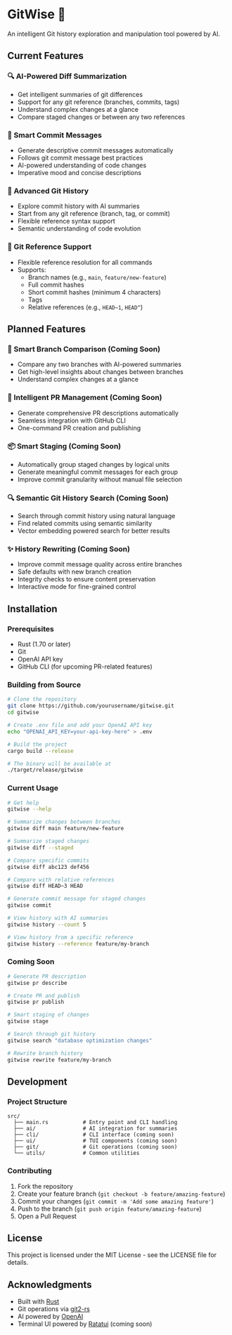 # GitWise 🌳

An intelligent Git history exploration and manipulation tool powered by AI.

## Current Features

### 🔍 AI-Powered Diff Summarization
- Get intelligent summaries of git differences
- Support for any git reference (branches, commits, tags)
- Understand complex changes at a glance
- Compare staged changes or between any two references

### 🤖 Smart Commit Messages
- Generate descriptive commit messages automatically
- Follows git commit message best practices
- AI-powered understanding of code changes
- Imperative mood and concise descriptions

### 📜 Advanced Git History
- Explore commit history with AI summaries
- Start from any git reference (branch, tag, or commit)
- Flexible reference syntax support
- Semantic understanding of code evolution

### 🎯 Git Reference Support
- Flexible reference resolution for all commands
- Supports:
  * Branch names (e.g., `main`, `feature/new-feature`)
  * Full commit hashes
  * Short commit hashes (minimum 4 characters)
  * Tags
  * Relative references (e.g., `HEAD~1`, `HEAD^`)

## Planned Features

### 🔎 Smart Branch Comparison (Coming Soon)
- Compare any two branches with AI-powered summaries
- Get high-level insights about changes between branches
- Understand complex changes at a glance

### 🚀 Intelligent PR Management (Coming Soon)
- Generate comprehensive PR descriptions automatically
- Seamless integration with GitHub CLI
- One-command PR creation and publishing

### 📦 Smart Staging (Coming Soon)
- Automatically group staged changes by logical units
- Generate meaningful commit messages for each group
- Improve commit granularity without manual file selection

### 🔍 Semantic Git History Search (Coming Soon)
- Search through commit history using natural language
- Find related commits using semantic similarity
- Vector embedding powered search for better results

### ✨ History Rewriting (Coming Soon)
- Improve commit message quality across entire branches
- Safe defaults with new branch creation
- Integrity checks to ensure content preservation
- Interactive mode for fine-grained control

## Installation

### Prerequisites
- Rust (1.70 or later)
- Git
- OpenAI API key
- GitHub CLI (for upcoming PR-related features)

### Building from Source
```bash
# Clone the repository
git clone https://github.com/yourusername/gitwise.git
cd gitwise

# Create .env file and add your OpenAI API key
echo "OPENAI_API_KEY=your-api-key-here" > .env

# Build the project
cargo build --release

# The binary will be available at
./target/release/gitwise
```

### Current Usage

```bash
# Get help
gitwise --help

# Summarize changes between branches
gitwise diff main feature/new-feature

# Summarize staged changes
gitwise diff --staged

# Compare specific commits
gitwise diff abc123 def456

# Compare with relative references
gitwise diff HEAD~3 HEAD

# Generate commit message for staged changes
gitwise commit

# View history with AI summaries
gitwise history --count 5

# View history from a specific reference
gitwise history --reference feature/my-branch
```

### Coming Soon
```bash
# Generate PR description
gitwise pr describe

# Create PR and publish
gitwise pr publish

# Smart staging of changes
gitwise stage

# Search through git history
gitwise search "database optimization changes"

# Rewrite branch history
gitwise rewrite feature/my-branch
```

## Development

### Project Structure
```
src/
  ├── main.rs           # Entry point and CLI handling
  ├── ai/               # AI integration for summaries
  ├── cli/              # CLI interface (coming soon)
  ├── ui/               # TUI components (coming soon)
  ├── git/              # Git operations (coming soon)
  └── utils/            # Common utilities
```

### Contributing
1. Fork the repository
2. Create your feature branch (`git checkout -b feature/amazing-feature`)
3. Commit your changes (`git commit -m 'Add some amazing feature'`)
4. Push to the branch (`git push origin feature/amazing-feature`)
5. Open a Pull Request

## License

This project is licensed under the MIT License - see the LICENSE file for details.

## Acknowledgments
- Built with [Rust](https://www.rust-lang.org/)
- Git operations via [git2-rs](https://github.com/rust-lang/git2-rs)
- AI powered by [OpenAI](https://openai.com/)
- Terminal UI powered by [Ratatui](https://github.com/tui-rs-revival/ratatui) (coming soon)
